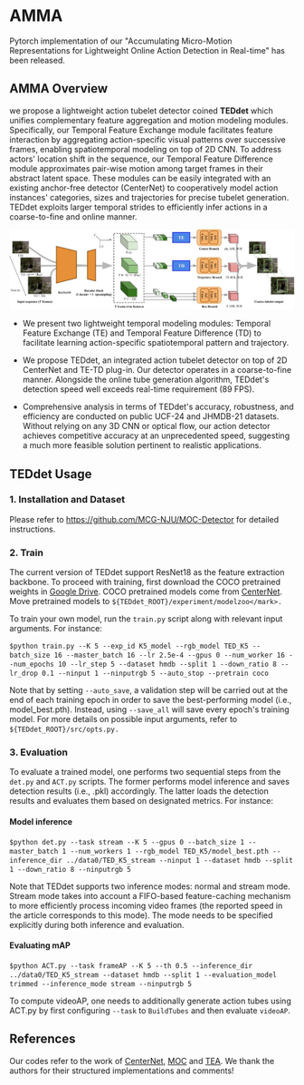# AMMA
Pytorch implementation of our "Accumulating Micro-Motion Representations for Lightweight Online Action Detection in Real-time" has been released.

## AMMA Overview
we propose a lightweight action tubelet detector coined **TEDdet** which unifies complementary feature aggregation and motion modeling modules. Specifically, our Temporal Feature Exchange module facilitates feature interaction by aggregating action-specific visual patterns over successive frames, enabling spatiotemporal modeling on top of 2D CNN. To address actors' location shift in the sequence, our Temporal Feature Difference module approximates pair-wise motion among target frames in their abstract latent space. These modules can be easily integrated with an existing anchor-free detector (CenterNet) to cooperatively model action instances' categories, sizes and trajectories for precise tubelet generation. TEDdet exploits larger temporal strides to efficiently infer actions in a coarse-to-fine and online manner. 

![alt text](https://github.com/alphadadajuju/TEDdet/blob/master/images/pipeline.jpg)

* We present two lightweight temporal modeling modules: Temporal Feature Exchange (TE) and Temporal Feature Difference (TD) to facilitate learning action-specific spatiotemporal pattern and trajectory.

* We propose TEDdet, an integrated action tubelet detector on top of 2D CenterNet and TE-TD plug-in. Our detector operates in a coarse-to-fine manner. Alongside the online tube generation algorithm, TEDdet's detection speed well exceeds real-time requirement (89 FPS).

* Comprehensive analysis in terms of TEDdet's accuracy, robustness, and efficiency are conducted on public UCF-24 and JHMDB-21 datasets. Without relying on any 3D CNN or optical flow, our action detector achieves competitive accuracy at an unprecedented speed, suggesting a much more feasible solution pertinent to realistic applications.

## TEDdet Usage
### 1. Installation and Dataset
Please refer to https://github.com/MCG-NJU/MOC-Detector for detailed instructions.

### 2. Train
The current version of TEDdet support ResNet18 as the feature extraction backbone. To proceed with training, first download the COCO pretrained weights in [Google Drive](https://drive.google.com/drive/folders/1r2uYo-4hL6oOzRARFsYIn5Pu2Lv7VS6m). COCO pretrained models come from [CenterNet](https://github.com/xingyizhou/CenterNet). Move pretrained models to ```${TEDdet_ROOT}/experiment/modelzoo</mark>.```

To train your own model, run the ```train.py``` script along with relevant input arguments. For instance:

```
$python train.py --K 5 --exp_id K5_model --rgb_model TED_K5 --batch_size 16 --master_batch 16 --lr 2.5e-4 --gpus 0 --num_worker 16 --num_epochs 10 --lr_step 5 --dataset hmdb --split 1 --down_ratio 8 --lr_drop 0.1 --ninput 1 --ninputrgb 5 --auto_stop --pretrain coco 
```

Note that by setting ```--auto_save```, a validation step will be carried out at the end of each training epoch in order to save the best-performing model (i.e., model_best.pth). Instead, using ```--save_all``` will save every epoch's training model. For more details on possible input arguments, refer to ```${TEDdet_ROOT}/src/opts.py.```

### 3. Evaluation
To evaluate a trained model, one performs two sequential steps from the ```det.py``` and ```ACT.py``` scripts. The former performs model inference and saves detection results (i.e., .pkl) accordingly. The latter loads the detection results and evaluates them based on designated metrics. For instance:

#### Model inference 
```
$python det.py --task stream --K 5 --gpus 0 --batch_size 1 --master_batch 1 --num_workers 1 --rgb_model TED_K5/model_best.pth --inference_dir ../data0/TED_K5_stream --ninput 1 --dataset hmdb --split 1 --down_ratio 8 --ninputrgb 5 
```

Note that TEDdet supports two inference modes: normal and stream mode. Stream mode takes into account a FIFO-based feature-caching mechanism to more efficiently process incoming video frames (the reported speed in the article corresponds to this mode). The mode needs to be specified explicitly during both inference and evaluation.

#### Evaluating mAP

```
$python ACT.py --task frameAP --K 5 --th 0.5 --inference_dir ../data0/TED_K5_stream --dataset hmdb --split 1 --evaluation_model trimmed --inference_mode stream --ninputrgb 5
```
To compute videoAP, one needs to additionally generate action tubes using ACT.py by first configuring ```--task``` to ```BuildTubes``` and then evaluate ```videoAP```.

## References
Our codes refer to the work of [CenterNet](https://github.com/xingyizhou/CenterNet), [MOC](https://github.com/MCG-NJU/MOC-Detector) and [TEA](https://github.com/Phoenix1327/tea-action-recognition). We thank the authors for their structured implementations and comments!
